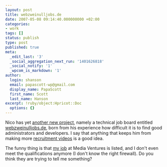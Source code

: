 ```yaml
---
layout: post
title: webzweinulljobs.de
date: 2007-05-08 09:14:40.000000000 +02:00
categories:
- work
tags: []
status: publish
type: post
published: true
meta:
  _edit_last: '3'
  _social_aggregation_next_run: '1401626818'
  _social_notify: '1'
  _wpcom_is_markdown: '1'
author:
  login: shanson
  email: papascott-wp@gmail.com
  display_name: PapaScott
  first_name: Scott
  last_name: Hanson
excerpt: !ruby/object:Hpricot::Doc
  options: {}
---
```

<p>Nico has yet <a href="http://lumma.de/eintrag.php?id=3422">another new project</a>, namely a technical job board entitled <a href="http://webzweinulljobs.de/">webzweinulljobs.de</a>, born from his experience how difficult it is to find good administrators and developers. I say that anything that keeps him from making more <a href="https://www.papascott.de/archives/2006/08/25/nico-ballmer/">recruitment videos</a> is a good idea.</p>
<p>The funny thing is that <a href="http://webzweinulljobs.de/job/system-administratoren-innen/">my job</a> at Media Ventures is listed, and I don't even meet the qualifications anymore (I don't know the right firewall). Do you think they are trying to tell me something?</p>

